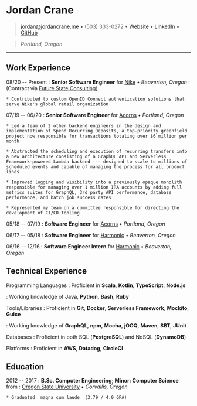 # Jordan Crane

> <jordan@jordancrane.me> • (503) 333-0272 • [Website](https://www.jordancrane.me) • [LinkedIn](https://www.linkedin.com/in/jordancrane/) • [GitHub](https://github.com/jordancrane)

> _Portland, Oregon_

---

## Work Experience

08/20 -- Present
: **Senior Software Engineer** for [Nike](https://www.nike.com/) • _Beaverton, Oregon_
: (Contract via [Future State Consulting](https://futurepdx.com/))

    * Contributed to custom OpenID Connect authentication solutions that serve Nike's global retail organization

07/19 -- 06/20
: **Senior Software Engineer** for [Acorns](https://www.acorns.com/) • _Portland, Oregon_

    * Led a team of 2 other backend engineers in the design and implementation of Spend Recurring Deposits, a top-priority greenfield project now responsible for transactions totaling over $6 million per month

    * Abstracted the scheduling and execution of recurring transfers into a new architecture consisting of a GraphQL API and Serverless Framework-powered Lambda backend --- designed to scale to millions of scheduled events and capable of managing the process for all product lines

    * Improved logging and visibility into a previously opaque monolith responsible for managing over 1 million IRA accounts by adding full metrics suites for GraphQL, 3rd party API performance, database performance, and batch job success rates

    * Represented my team on a committee responsible for directing the development of CI/CD tooling

05/18 -- 07/19
: **Software Engineer** for [Acorns](https://www.acorns.com/) • _Portland, Oregon_

06/17 -- 05/18
: **Software Engineer** for [Harmonic](https://www.harmonicinc.com/) • _Beaverton, Oregon_

06/16 -- 12/16
: **Software Engineer Intern** for [Harmonic](https://www.harmonicinc.com/) • _Beaverton, Oregon_

## Technical Experience

Programming Languages
: Proficient in **Scala**, **Kotlin**, **TypeScript**, **Node.js**

: Working knowledge of **Java**, **Python**, **Bash**, **Ruby**

Tools/Libraries
: Proficient in **Git**, **Docker**, **Serverless Framework**, **Mockito**, **Guice**

: Working knowledge of **GraphQL**, **npm**, **Mocha**, **jOOQ**, **Maven**, **SBT**, **JUnit**

Databases
: Proficient in both SQL (**PostgreSQL**) and NoSQL (**DynamoDB**)

Platforms
: Proficient in **AWS**, **Datadog**, **CircleCI**

## Education

2012 -- 2017
: **B.Sc. Computer Engineering; Minor: Computer Science** from
: [Oregon State University](https://oregonstate.edu) • _Corvallis, Oregon_

    * Graduated _magna cum laude_ (3.79 / 4.0 GPA)

